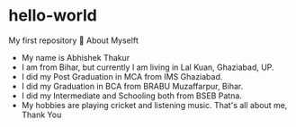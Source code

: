 # hello-world
My first repository
🙂 About Myselft
* My name is Abhishek Thakur
* I am from Bihar, but currently I am living in Lal Kuan, Ghaziabad, UP.
* I did my Post Graduation in MCA from IMS Ghaziabad.
* I did my Graduation in BCA from BRABU Muzaffarpur, Bihar.
* I did my Intermediate and Schooling both from BSEB Patna.
* My hobbies are playing cricket and listening music.
That's all about me,
Thank You 

